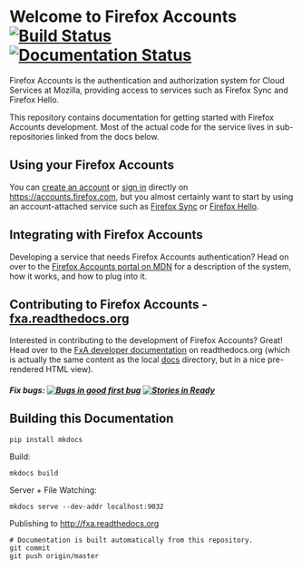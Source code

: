 # Welcome to Firefox Accounts [![Build Status](https://travis-ci.org/mozilla/fxa.svg?branch=master)](https://travis-ci.org/mozilla/fxa) [![Documentation Status](https://readthedocs.org/projects/fxa/badge/?version=latest)](https://readthedocs.org/projects/fxa/?badge=latest)

Firefox Accounts is the authentication and authorization system for Cloud
Services at Mozilla, providing access to services such as Firefox Sync and
Firefox Hello.

This repository contains documentation for getting started with Firefox
Accounts development.  Most of the actual code for the service lives in
sub-repositories linked from the docs below.

## Using your Firefox Accounts

You can [create an account](https://accounts.firefox.com/signup) or
[sign in](https://accounts.firefox.com/signin) directly on https://accounts.firefox.com, but you almost certainly want to start by using an account-attached
service such as [Firefox Sync](https://www.mozilla.org/en-US/firefox/sync/)
or [Firefox Hello](https://www.mozilla.org/en-US/firefox/hello/).


## Integrating with Firefox Accounts

Developing a service that needs Firefox Accounts authentication?  Head on over to the [Firefox Accounts portal on MDN](https://developer.mozilla.org/docs/Mozilla/Tech/Firefox_Accounts) for a description of the system, how it works, and how to plug into it.


## Contributing to Firefox Accounts - [fxa.readthedocs.org](http://fxa.readthedocs.org)

Interested in contributing to the development of Firefox Accounts?  Great!
Head over to the [FxA developer documentation](http://fxa.readthedocs.org) on readthedocs.org (which is actually the same content as the local [docs](/docs/index.md) directory, but in a nice pre-rendered HTML view).

##### Fix bugs: [![Bugs in good first bug](https://badge.waffle.io/mozilla/fxa-content-server.svg?label=good%20first%20bug&title=Front-End)](http://waffle.io/mozilla/fxa-content-server) [![Stories in Ready](https://badge.waffle.io/mozilla/fxa-auth-server.svg?label=z-later&title=Server-Side)](http://waffle.io/mozilla/fxa-auth-server)

## Building this Documentation

```
pip install mkdocs
```

Build:

```
mkdocs build
```

Server + File Watching:

```
mkdocs serve --dev-addr localhost:9032
```

Publishing to http://fxa.readthedocs.org

```
# Documentation is built automatically from this repository.
git commit
git push origin/master
```
